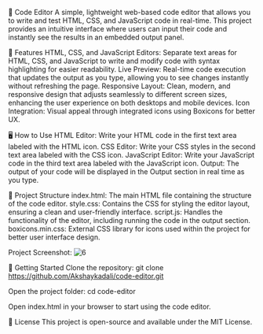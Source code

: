 📄 Code Editor
A simple, lightweight web-based code editor that allows you to write and test HTML, CSS, and JavaScript code in real-time. This project provides an intuitive interface where users can input their code and instantly see the results in an embedded output panel.

🔧 Features
HTML, CSS, and JavaScript Editors: Separate text areas for HTML, CSS, and JavaScript to write and modify code with syntax highlighting for easier readability.
Live Preview: Real-time code execution that updates the output as you type, allowing you to see changes instantly without refreshing the page.
Responsive Layout: Clean, modern, and responsive design that adjusts seamlessly to different screen sizes, enhancing the user experience on both desktops and mobile devices.
Icon Integration: Visual appeal through integrated icons using Boxicons for better UX.

🖥️ How to Use
HTML Editor: Write your HTML code in the first text area labeled with the HTML icon.
CSS Editor: Write your CSS styles in the second text area labeled with the CSS icon.
JavaScript Editor: Write your JavaScript code in the third text area labeled with the JavaScript icon.
Output: The output of your code will be displayed in the Output section in real time as you type.

📁 Project Structure
index.html: The main HTML file containing the structure of the code editor.
style.css: Contains the CSS for styling the editor layout, ensuring a clean and user-friendly interface.
script.js: Handles the functionality of the editor, including running the code in the output section.
boxicons.min.css: External CSS library for icons used within the project for better user interface design.

Project Screenshot:
![6](https://github.com/user-attachments/assets/a067d931-e04b-48e4-b8ac-0af4184768fa)

🚀 Getting Started
Clone the repository: git clone https://github.com/Akshaykadali/code-editor.git

Open the project folder: cd code-editor

Open index.html in your browser to start using the code editor.

📜 License
This project is open-source and available under the MIT License.
